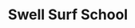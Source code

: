 ---
title: "Swell Surf School"
address: "Inch Beach, Whitegate, Co. Cork"
tel: "+353 (0)87 980 3206"
county: "Cork"
category: "Surfing"
type: "Content"
lat: "51.787532806396484"
lng: "-8.164774894714355"
---